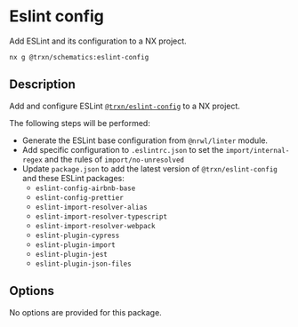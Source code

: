 # Eslint config

Add ESLint and its configuration to a NX project.

```shell
nx g @trxn/schematics:eslint-config
```

## Description

Add and configure ESLint [`@trxn/eslint-config`](https://github.com/tractr/traxion/tree/main/libs/config/eslint) to a NX project.

The following steps will be performed:

- Generate the ESLint base configuration from `@nrwl/linter` module.
- Add specific configuration to `.eslintrc.json` to set the `import/internal-regex` and the rules of `import/no-unresolved`
- Update `package.json` to add the latest version of `@trxn/eslint-config` and these ESLint packages:
  - `eslint-config-airbnb-base`
  - `eslint-config-prettier`
  - `eslint-import-resolver-alias`
  - `eslint-import-resolver-typescript`
  - `eslint-import-resolver-webpack`
  - `eslint-plugin-cypress`
  - `eslint-plugin-import`
  - `eslint-plugin-jest`
  - `eslint-plugin-json-files`

## Options

No options are provided for this package.
